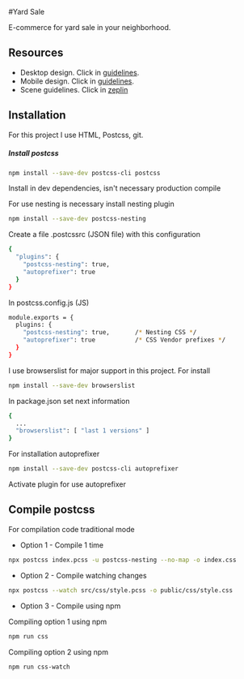 #Yard Sale

E-commerce for yard sale in your neighborhood.

## Resources

- Desktop design. Click in [guidelines](https://www.figma.com/proto/bcEVujIzJj5PNIWwF9pP2w/Platzi_YardSale?node-id=3%3A2112&amp%3Bscaling=scale-down&amp%3Bpage-id=0%3A998&amp%3Bstarting-point-node-id=5%3A2808).
- Mobile design. Click in [guidelines](https://www.figma.com/proto/bcEVujIzJj5PNIWwF9pP2w/Platzi_YardSale?node-id=0%3A684&amp%3Bscaling=scale-down&amp%3Bpage-id=0%3A1&amp%3Bstarting-point-node-id=0%3A719).
- Scene guidelines. Click in [zeplin](https://scene.zeplin.io/project/60afeeed20af1378ed046538)

## Installation

For this project I use HTML, Postcss, git.

##### Install postcss

```bash
npm install --save-dev postcss-cli postcss
```

Install in dev dependencies, isn't necessary production compile

For use nesting is necessary install nesting plugin

```bash
npm install --save-dev postcss-nesting
```

Create a file .postcssrc (JSON file) with this configuration

```bash
{
  "plugins": {
    "postcss-nesting": true,
    "autoprefixer": true
  }
}
```

In postcss.config.js (JS) 

```bash
module.exports = {
  plugins: {
    "postcss-nesting": true,       /* Nesting CSS */
    "autoprefixer": true           /* CSS Vendor prefixes */
  }
}
```

I use browserslist for major support in this project. For install

```bash
npm install --save-dev browserslist
```

In package.json set next information

```bash
{
  ...
  "browserslist": [ "last 1 versions" ]
}
```

For installation autoprefixer

```bash
npm install --save-dev postcss-cli autoprefixer
```

Activate plugin for use autoprefixer

## Compile postcss

For compilation code traditional mode

- Option 1 - Compile 1 time

```bash
npx postcss index.pcss -u postcss-nesting --no-map -o index.css
```

- Option 2 - Compile watching changes

```bash
npx postcss --watch src/css/style.pcss -o public/css/style.css
```

- Option 3 - Compile using npm

Compiling option 1 using npm

```bash
npm run css
```

Compiling option 2 using npm

```bash
npm run css-watch
```